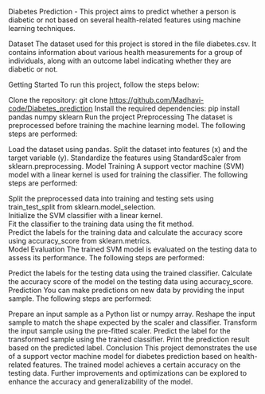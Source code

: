 Diabetes Prediction - 
This project aims to predict whether a person is diabetic or not based on several health-related features using machine learning techniques.

Dataset
The dataset used for this project is stored in the file diabetes.csv. It contains information about various health measurements for a group of individuals, along with an outcome label indicating whether they are diabetic or not.

Getting Started
To run this project, follow the steps below:

Clone the repository: git clone https://github.com/Madhavi-code/Diabetes_prediction
Install the required dependencies: pip install pandas numpy sklearn
Run the project
Preprocessing
The dataset is preprocessed before training the machine learning model. The following steps are performed:

Load the dataset using pandas.
Split the dataset into features (x) and the target variable (y).
Standardize the features using StandardScaler from sklearn.preprocessing.
Model Training
A support vector machine (SVM) model with a linear kernel is used for training the classifier. The following steps are performed:

Split the preprocessed data into training and testing sets using train_test_split from sklearn.model_selection.  
Initialize the SVM classifier with a linear kernel.  
Fit the classifier to the training data using the fit method.  
Predict the labels for the training data and calculate the accuracy score using accuracy_score from sklearn.metrics.  
Model Evaluation
The trained SVM model is evaluated on the testing data to assess its performance. The following steps are performed:

Predict the labels for the testing data using the trained classifier.
Calculate the accuracy score of the model on the testing data using accuracy_score.
Prediction
You can make predictions on new data by providing the input sample. The following steps are performed:

Prepare an input sample as a Python list or numpy array.
Reshape the input sample to match the shape expected by the scaler and classifier.
Transform the input sample using the pre-fitted scaler.
Predict the label for the transformed sample using the trained classifier.
Print the prediction result based on the predicted label.
Conclusion
This project demonstrates the use of a support vector machine model for diabetes prediction based on health-related features. The trained model achieves a certain accuracy on the testing data. Further improvements and optimizations can be explored to enhance the accuracy and generalizability of the model.
